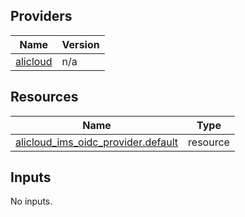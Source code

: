 <!-- BEGIN_TF_DOCS -->
## Providers

| Name | Version |
|------|---------|
| <a name="provider_alicloud"></a> [alicloud](#provider\_alicloud) | n/a |

## Resources

| Name | Type |
|------|------|
| [alicloud_ims_oidc_provider.default](https://registry.terraform.io/providers/hashicorp/alicloud/latest/docs/resources/ims_oidc_provider) | resource |

## Inputs

No inputs.
<!-- END_TF_DOCS -->    